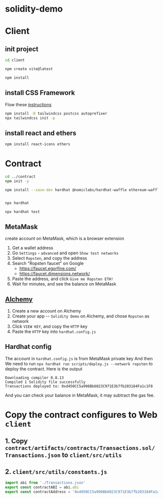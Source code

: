 # solidity-demo


# Client
## init project
```bash
cd client

npm create vite@latest

npm install

```

## install CSS Framework

Flow these [instructions](https://tailwindcss.com/docs/guides/create-react-app)

```bash
npm install -D tailwindcss postcss autoprefixer
npx tailwindcss init -p

```

## install react and ethers

```bash
npm install react-icons ethers
```



# Contract

```bash
cd ../contract
npm init -y

npm install --save-dev hardhat @nomiclabs/hardhat-waffle ethereum-waffle chai @nomiclabs/hardhat-ethers ethers


npx hardhat

npx hardhat test


```

## MetaMask
create account on MetaMask, which is a browser extension

1. Get a wallet address
2. Go `Settings` - `advanced` and open `Show test networks`
3. Select `Ropsten`, and copy the address
4. Search "Ropsten faucet" on Google
   - https://faucet.egorfine.com/
   - https://faucet.dimensions.network/
5. Paste the address, and click `Give me Ropsten ETH!`
6. Wait for minutes, and see the balance on MetaMask

## [Alchemy](https://www.alchemy.com/)

1. Create a new account on Alchemy
2. Create your app -- `Solidity Demo` on Alchemy, and chose `Ropsten` as network
3. Click `VIEW KEY`, and copy the `HTTP` key
4. Paste the `HTTP` key into `hardhat.config.js`

## Hardhat config
The account in `hardhat.config.js` is from MetaMask private key
And then We need to run `npx hardhat run scripts/deploy.js --network ropsten` to deploy the contract.
Here is the output
```text
Downloading compiler 0.8.13
Compiled 1 Solidity file successfully
Transactions deployed to: 0xd450CC5a996Bb6023C971E3b7fb203184Fa1c1F8
```
And you can check your balance in MetaMask, it may subtract the gas fee.

# Copy the contract configures to Web `client`


## 1. Copy `contract/artifacts/contracts/Transactions.sol/Transactions.json` to `client/src/utils`
## 2. `client/src/utils/constants.js`
   ```js
   import abi from './Transactions.json'
   export const contractABI = abi.abi
   export const contractAddress = '0xd450CC5a996Bb6023C971E3b7fb203184Fa1c1F8';
   ```